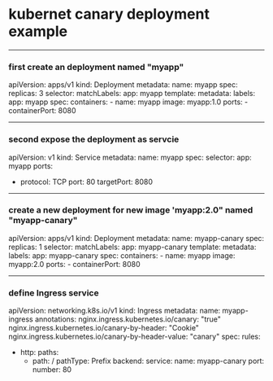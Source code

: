 # kubernet canary deployment example
---
### first create an deployment named "myapp"
apiVersion: apps/v1
kind: Deployment
metadata:
  name: myapp
spec:
  replicas: 3
  selector:
    matchLabels:
      app: myapp
  template:
    metadata:
      labels:
        app: myapp
    spec:
      containers:
      - name: myapp
        image: myapp:1.0
        ports:
        - containerPort: 8080

---
### second expose the deployment as servcie  
apiVersion: v1
kind: Service
metadata:
  name: myapp
spec:
  selector:
    app: myapp
  ports:
  - protocol: TCP
    port: 80
    targetPort: 8080


---
### create a new deployment  for  new image 'myapp:2.0" named "myapp-canary"
apiVersion: apps/v1
kind: Deployment
metadata:
  name: myapp-canary
spec:
  replicas: 1
  selector:
    matchLabels:
      app: myapp-canary
  template:
    metadata:
      labels:
        app: myapp-canary
    spec:
      containers:
      - name: myapp
        image: myapp:2.0
        ports:
        - containerPort: 8080

---
### define Ingress service
apiVersion: networking.k8s.io/v1
kind: Ingress
metadata:
  name: myapp-ingress
  annotations:
    nginx.ingress.kubernetes.io/canary: "true"
    nginx.ingress.kubernetes.io/canary-by-header: "Cookie"
    nginx.ingress.kubernetes.io/canary-by-header-value: "canary"
spec:
  rules:
  - http:
      paths:
      - path: /
        pathType: Prefix
        backend:
          service:
            name: myapp-canary
            port:
              number: 80

